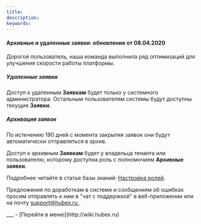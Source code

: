 ```yaml
---
title: 
description: 
keywords: 
---
```


#### Архивные и удаленные заявки: обновление от 08.04.2020
<html>
<meta charset="utf-8">

</html>
<body>
<p>Дорогой пользователь, наша команда выполнила ряд оптимизаций для улучшения скорости работы платформы.</p>
<h5>Удаленные заявки</h5>
<p>Доступ к удаленным <strong>Заявкам</strong> будет только у системного администратора. Остальным пользователям системы будут доступны текущие <strong>Заявки</strong>. </p>
<h5>Архивация заявок</h5>
<p>По истечению 190 дней с момента закрытия заявок они будут автоматически отправляться в архив.</p>
<p>Доступ к архивным <strong>Заявкам</strong> будет у владельца тенанта или пользователю, которому доступна роль с полномочием <strong>Архивные заявки</strong>.</p>

<p>Подробнее читайте в статье базы знаний: <a href="https://wiki.hubex.ru/docs/FAQ/RU/admin/Roles.html">Настройка ролей</a>.</p>

<p>Предложения по доработкам в системе и сообщениям об ошибках просим отправлять к нам в "чат с поддержкой" в веб-приложении или на почту <a href="mailto:support@hubex.ru" target="_blank" rel="noopener"> support@hubex.ru </a>.</p>

</body>
___
- [Перейти в меню](http://wiki.hubex.ru)
